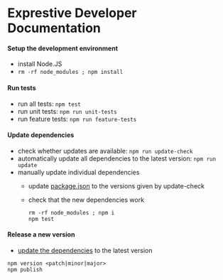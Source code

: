 # Exprestive Developer Documentation

#### Setup the development environment
* install Node.JS
* `rm -rf node_modules ; npm install`


#### Run tests
* run all tests: `npm test`
* run unit tests: `npm run unit-tests`
* run feature tests: `npm run feature-tests`


#### Update dependencies
* check whether updates are available: `npm run update-check`
* automatically update all dependencies to the latest version: `npm run update`
* manually update individual dependencies
  * update [package.json](package.json) to the versions given by update-check
  * check that the new dependencies work

    ```
    rm -rf node_modules ; npm i
    npm test
    ```


#### Release a new version

* [update the dependencies](#update-dependencies) to the latest version

```
npm version <patch|minor|major>
npm publish
```


